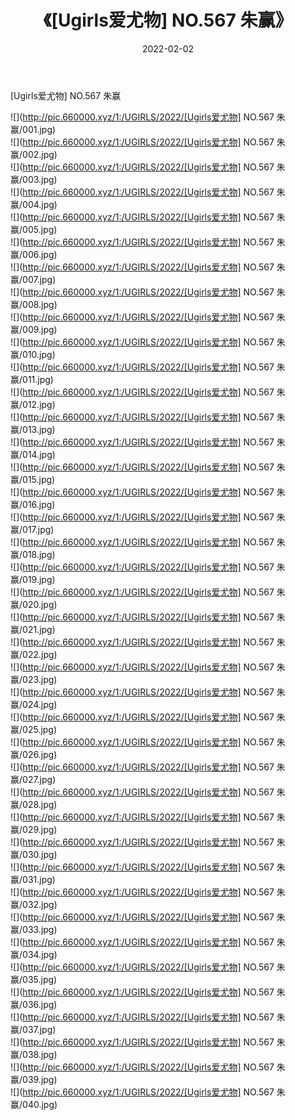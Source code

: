 ﻿---
layout: post
title:  《[Ugirls爱尤物] NO.567 朱赢》
date:   2022-02-02
img: http://pic.660000.xyz/1:/UGIRLS/2022/[Ugirls爱尤物] NO.567 朱赢/000.jpg
categories: [美女, 清纯, 唯美]
---

[Ugirls爱尤物] NO.567 朱赢

 ![](http://pic.660000.xyz/1:/UGIRLS/2022/[Ugirls爱尤物] NO.567 朱赢/001.jpg) <br>![](http://pic.660000.xyz/1:/UGIRLS/2022/[Ugirls爱尤物] NO.567 朱赢/002.jpg) <br>![](http://pic.660000.xyz/1:/UGIRLS/2022/[Ugirls爱尤物] NO.567 朱赢/003.jpg) <br>![](http://pic.660000.xyz/1:/UGIRLS/2022/[Ugirls爱尤物] NO.567 朱赢/004.jpg) <br>![](http://pic.660000.xyz/1:/UGIRLS/2022/[Ugirls爱尤物] NO.567 朱赢/005.jpg) <br>![](http://pic.660000.xyz/1:/UGIRLS/2022/[Ugirls爱尤物] NO.567 朱赢/006.jpg) <br>![](http://pic.660000.xyz/1:/UGIRLS/2022/[Ugirls爱尤物] NO.567 朱赢/007.jpg) <br>![](http://pic.660000.xyz/1:/UGIRLS/2022/[Ugirls爱尤物] NO.567 朱赢/008.jpg) <br>![](http://pic.660000.xyz/1:/UGIRLS/2022/[Ugirls爱尤物] NO.567 朱赢/009.jpg) <br>![](http://pic.660000.xyz/1:/UGIRLS/2022/[Ugirls爱尤物] NO.567 朱赢/010.jpg) <br>![](http://pic.660000.xyz/1:/UGIRLS/2022/[Ugirls爱尤物] NO.567 朱赢/011.jpg) <br>![](http://pic.660000.xyz/1:/UGIRLS/2022/[Ugirls爱尤物] NO.567 朱赢/012.jpg) <br>![](http://pic.660000.xyz/1:/UGIRLS/2022/[Ugirls爱尤物] NO.567 朱赢/013.jpg) <br>![](http://pic.660000.xyz/1:/UGIRLS/2022/[Ugirls爱尤物] NO.567 朱赢/014.jpg) <br>![](http://pic.660000.xyz/1:/UGIRLS/2022/[Ugirls爱尤物] NO.567 朱赢/015.jpg) <br>![](http://pic.660000.xyz/1:/UGIRLS/2022/[Ugirls爱尤物] NO.567 朱赢/016.jpg) <br>![](http://pic.660000.xyz/1:/UGIRLS/2022/[Ugirls爱尤物] NO.567 朱赢/017.jpg) <br>![](http://pic.660000.xyz/1:/UGIRLS/2022/[Ugirls爱尤物] NO.567 朱赢/018.jpg) <br>![](http://pic.660000.xyz/1:/UGIRLS/2022/[Ugirls爱尤物] NO.567 朱赢/019.jpg) <br>![](http://pic.660000.xyz/1:/UGIRLS/2022/[Ugirls爱尤物] NO.567 朱赢/020.jpg) <br>![](http://pic.660000.xyz/1:/UGIRLS/2022/[Ugirls爱尤物] NO.567 朱赢/021.jpg) <br>![](http://pic.660000.xyz/1:/UGIRLS/2022/[Ugirls爱尤物] NO.567 朱赢/022.jpg) <br>![](http://pic.660000.xyz/1:/UGIRLS/2022/[Ugirls爱尤物] NO.567 朱赢/023.jpg) <br>![](http://pic.660000.xyz/1:/UGIRLS/2022/[Ugirls爱尤物] NO.567 朱赢/024.jpg) <br>![](http://pic.660000.xyz/1:/UGIRLS/2022/[Ugirls爱尤物] NO.567 朱赢/025.jpg) <br>![](http://pic.660000.xyz/1:/UGIRLS/2022/[Ugirls爱尤物] NO.567 朱赢/026.jpg) <br>![](http://pic.660000.xyz/1:/UGIRLS/2022/[Ugirls爱尤物] NO.567 朱赢/027.jpg) <br>![](http://pic.660000.xyz/1:/UGIRLS/2022/[Ugirls爱尤物] NO.567 朱赢/028.jpg) <br>![](http://pic.660000.xyz/1:/UGIRLS/2022/[Ugirls爱尤物] NO.567 朱赢/029.jpg) <br>![](http://pic.660000.xyz/1:/UGIRLS/2022/[Ugirls爱尤物] NO.567 朱赢/030.jpg) <br>![](http://pic.660000.xyz/1:/UGIRLS/2022/[Ugirls爱尤物] NO.567 朱赢/031.jpg) <br>![](http://pic.660000.xyz/1:/UGIRLS/2022/[Ugirls爱尤物] NO.567 朱赢/032.jpg) <br>![](http://pic.660000.xyz/1:/UGIRLS/2022/[Ugirls爱尤物] NO.567 朱赢/033.jpg) <br>![](http://pic.660000.xyz/1:/UGIRLS/2022/[Ugirls爱尤物] NO.567 朱赢/034.jpg) <br>![](http://pic.660000.xyz/1:/UGIRLS/2022/[Ugirls爱尤物] NO.567 朱赢/035.jpg) <br>![](http://pic.660000.xyz/1:/UGIRLS/2022/[Ugirls爱尤物] NO.567 朱赢/036.jpg) <br>![](http://pic.660000.xyz/1:/UGIRLS/2022/[Ugirls爱尤物] NO.567 朱赢/037.jpg) <br>![](http://pic.660000.xyz/1:/UGIRLS/2022/[Ugirls爱尤物] NO.567 朱赢/038.jpg) <br>![](http://pic.660000.xyz/1:/UGIRLS/2022/[Ugirls爱尤物] NO.567 朱赢/039.jpg) <br>![](http://pic.660000.xyz/1:/UGIRLS/2022/[Ugirls爱尤物] NO.567 朱赢/040.jpg) <br>